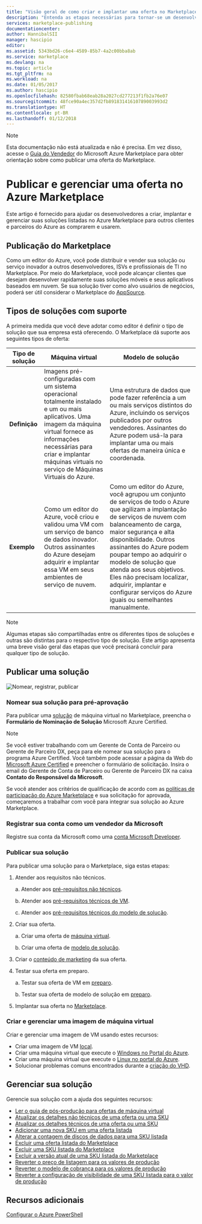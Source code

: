 ```yaml
---
title: "Visão geral de como criar e implantar uma oferta no Marketplace | Microsoft Docs"
description: "Entenda as etapas necessárias para tornar-se um desenvolvedor aprovado da Microsoft e criar e implantar uma imagem de máquina virtual, modelo, serviço de dados ou serviço de desenvolvedor no Azure Marketplace"
services: marketplace-publishing
documentationcenter: 
author: HannibalSII
manager: hascipio
editor: 
ms.assetid: 5343bd26-c6e4-4589-85b7-4a2c00bba8ab
ms.service: marketplace
ms.devlang: na
ms.topic: article
ms.tgt_pltfrm: na
ms.workload: na
ms.date: 01/05/2017
ms.author: hascipio
ms.openlocfilehash: 82580fbab68eab28a2027cd277213f1fb2a76e07
ms.sourcegitcommit: 48fce90a4ec357d2fb89183141610789003993d2
ms.translationtype: HT
ms.contentlocale: pt-BR
ms.lasthandoff: 01/12/2018
---
```

> [!NOTE]
> Esta documentação não está atualizada e não é precisa. Em vez disso, acesse o [Guia do Vendedor](https://docs.microsoft.com/azure/marketplace/seller-guide/cloud-partner-portal-seller-guide) do Microsoft Azure Marketplace para obter orientação sobre como publicar uma oferta do Marketplace.

# <a name="publish-and-manage-an-offer-in-the-azure-marketplace"></a>Publicar e gerenciar uma oferta no Azure Marketplace
Este artigo é fornecido para ajudar os desenvolvedores a criar, implantar e gerenciar suas soluções listadas no Azure Marketplace para outros clientes e parceiros do Azure as comprarem e usarem.

## <a name="marketplace-publishing"></a>Publicação do Marketplace
Como um editor do Azure, você pode distribuir e vender sua solução ou serviço inovador a outros desenvolvedores, ISVs e profissionais de TI no Marketplace. Por meio do Marketplace, você pode alcançar clientes que desejam desenvolver rapidamente suas soluções móveis e seus aplicativos baseados em nuvem. Se sua solução tiver como alvo usuários de negócios, poderá ser útil considerar o Marketplace do [AppSource](http://appsource.microsoft.com).


## <a name="supported-types-of-solutions"></a>Tipos de soluções com suporte
A primeira medida que você deve adotar como editor é definir o tipo de solução que sua empresa está oferecendo. O Marketplace dá suporte aos seguintes tipos de oferta:

|Tipo de solução|Máquina virtual|Modelo de solução|
|---|---|---|
|**Definição**|Imagens pré-configuradas com um sistema operacional totalmente instalado e um ou mais aplicativos. Uma imagem da máquina virtual fornece as informações necessárias para criar e implantar máquinas virtuais no serviço de Máquinas Virtuais do Azure.|Uma estrutura de dados que pode fazer referência a um ou mais serviços distintos do Azure, incluindo os serviços publicados por outros vendedores. Assinantes do Azure podem usá-la para implantar uma ou mais ofertas de maneira única e coordenada.|
|**Exemplo**|Como um editor do Azure, você criou e validou uma VM com um serviço de banco de dados inovador. Outros assinantes do Azure desejam adquirir e implantar essa VM em seus ambientes de serviço de nuvem.|Como um editor do Azure, você agrupou um conjunto de serviços de todo o Azure que agilizam a implantação de serviços de nuvem com balanceamento de carga, maior segurança e alta disponibilidade. Outros assinantes do Azure podem poupar tempo ao adquirir o modelo de solução que atenda aos seus objetivos. Eles não precisam localizar, adquirir, implantar e configurar serviços do Azure iguais ou semelhantes manualmente.|

> [!NOTE]
> Algumas etapas são compartilhadas entre os diferentes tipos de soluções e outras são distintas para o respectivo tipo de solução. Este artigo apresenta uma breve visão geral das etapas que você precisará concluir para qualquer tipo de solução.

## <a name="publish-a-solution"></a>Publicar uma solução
![Nomear, registrar, publicar](media/marketplace-publishing-getting-started/img01.png)

### <a name="nominate-your-solution-for-pre-approval"></a>Nomear sua solução para pré-aprovação
Para publicar uma [solução](https://createopportunity.azurewebsites.net) de máquina virtual no Marketplace, preencha o **Formulário de Nominação de Solução** Microsoft Azure Certified.

>[!NOTE]
> Se você estiver trabalhando com um Gerente de Conta de Parceiro ou Gerente de Parceiro DX, peça para ele nomear sua solução para o programa Azure Certified. Você também pode acessar a página da Web do [Microsoft Azure Certified](http://createopportunity.azurewebsites.net) e preencher o formulário de solicitação. Insira o email do Gerente de Conta de Parceiro ou Gerente de Parceiro DX na caixa **Contato do Responsável da Microsoft**.

Se você atender aos critérios de qualificação de acordo com as [políticas de participação do Azure Marketplace](http://go.microsoft.com/fwlink/?LinkID=526833) e sua solicitação for aprovada, começaremos a trabalhar com você para integrar sua solução ao Azure Marketplace.

### <a name="register-your-account-as-a-microsoft-seller"></a>Registrar sua conta como um vendedor da Microsoft
Registre sua conta da Microsoft como uma [conta Microsoft Developer](marketplace-publishing-accounts-creation-registration.md).

### <a name="publish-your-solution"></a>Publicar sua solução
Para publicar uma solução para o Marketplace, siga estas etapas:
1. Atender aos requisitos não técnicos.

    a. Atender aos [pré-requisitos não técnicos](marketplace-publishing-pre-requisites.md).

    b. Atender aos [pré-requisitos técnicos de VM](marketplace-publishing-vm-image-creation-prerequisites.md).

    c. Atender aos [pré-requisitos técnicos do modelo de solução](marketplace-publishing-solution-template-creation-prerequisites.md).

2. Criar sua oferta.

    a. Criar uma oferta de [máquina virtual](marketplace-publishing-vm-image-creation.md).

    b. Criar uma oferta de [modelo de solução](marketplace-publishing-solution-template-creation.md).

3. Criar o [conteúdo de marketing](marketplace-publishing-push-to-staging.md) da sua oferta.

4. Testar sua oferta em preparo.

    a. Testar sua oferta de VM em [preparo](marketplace-publishing-vm-image-test-in-staging.md).

    b. Testar sua oferta de modelo de solução em [preparo](marketplace-publishing-solution-template-test-in-staging.md).

5. Implantar sua oferta no [Marketplace](marketplace-publishing-push-to-production.md).


### <a name="create-and-manage-a-virtual-machine-image"></a>Criar e gerenciar uma imagem de máquina virtual
Criar e gerenciar uma imagem de VM usando estes recursos:
* Criar uma imagem de VM [local](marketplace-publishing-vm-image-creation-on-premise.md).
* Criar uma máquina virtual que execute o [Windows no Portal do Azure](../virtual-machines/virtual-machines-windows-hero-tutorial.md?toc=%2fazure%2fvirtual-machines%2fwindows%2ftoc.json).
* Criar uma máquina virtual que execute o [Linux no portal do Azure](../virtual-machines/linux/quick-create-portal.md?toc=%2fazure%2fvirtual-machines%2flinux%2ftoc.json).
* Solucionar problemas comuns encontrados durante a [criação do VHD](marketplace-publishing-vm-image-creation-troubleshooting.md).

## <a name="manage-your-solution"></a>Gerenciar sua solução
Gerencie sua solução com a ajuda dos seguintes recursos:
* [Ler o guia de pós-produção para ofertas de máquina virtual](marketplace-publishing-vm-image-post-publishing.md)
* [Atualizar os detalhes não técnicos de uma oferta ou uma SKU](marketplace-publishing-vm-image-post-publishing.md#update-the-nontechnical-details-of-an-offer-or-a-sku)
* [Atualizar os detalhes técnicos de uma oferta ou uma SKU](marketplace-publishing-vm-image-post-publishing.md#update-the-technical-details-of-a-sku)
* [Adicionar uma nova SKU em uma oferta listada](marketplace-publishing-vm-image-post-publishing.md#add-a-new-sku-under-a-listed-offer)
* [Alterar a contagem de discos de dados para uma SKU listada](marketplace-publishing-vm-image-post-publishing.md#change-the-data-disk-count-for-a-listed-sku)
* [Excluir uma oferta listada do Marketplace](marketplace-publishing-vm-image-post-publishing.md)
* [Excluir uma SKU listada do Marketplace](marketplace-publishing-vm-image-post-publishing.md#delete-a-listed-sku-from-the-marketplace)
* [Excluir a versão atual de uma SKU listada do Marketplace](marketplace-publishing-vm-image-post-publishing.md#delete-the-current-version-of-a-listed-sku-from-the-marketplace)
* [Reverter o preço de listagem para os valores de produção](marketplace-publishing-vm-image-post-publishing.md#revert-the-listing-price-to-production-values)
* [Reverter o modelo de cobrança para os valores de produção](marketplace-publishing-vm-image-post-publishing.md#revert-the-billing-model-to-production-values)
* [Reverter a configuração de visibilidade de uma SKU listada para o valor de produção](marketplace-publishing-vm-image-post-publishing.md#revert-the-visibility-setting-of-a-listed-sku-to-the-production-value)

## <a name="additional-resources"></a>Recursos adicionais
[Configurar o Azure PowerShell](marketplace-publishing-powershell-setup.md)
